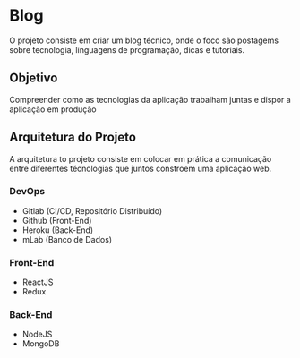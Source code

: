 # Blog

O projeto consiste em criar um blog técnico, onde o foco são postagems sobre
tecnologia, linguagens de programação, dicas e tutoriais.

## Objetivo

Compreender como as tecnologias da aplicação trabalham juntas e dispor a aplicação em produção

## Arquitetura do Projeto

A arquitetura to projeto consiste em colocar em prática a comunicação entre diferentes
técnologias que juntos constroem uma aplicação web.

### DevOps

- Gitlab (CI/CD, Repositório Distribuído)
- Github (Front-End)
- Heroku (Back-End)
- mLab (Banco de Dados)

### Front-End

- ReactJS
- Redux

### Back-End

- NodeJS
- MongoDB
